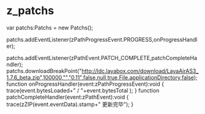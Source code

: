 # z_patchs

var patchs:Patchs = new Patchs();
  
patchs.addEventListener(zPathProgressEvent.PROGRESS,onProgressHandler);
  
patchs.addEventListener(zPathEvent.PATCH_COMPLETE,patchCompleteHandler);
  patchs.downloadBreakPoint("http://ldc.layabox.com/download/LayaAirAS3_1.7.6_beta.zip",100000,"","0.11",false,null,true,File.applicationDirectory,false);
function onProgressHandler(event:zPathProgressEvent):void
{
  trace(event.bytesLoaded+" / "+event.bytesTotal );
}
function patchCompleteHandler(event:zPathEvent):void
{
 trace(zZIP(event.eventData).stamp+" 更新完毕");
}
